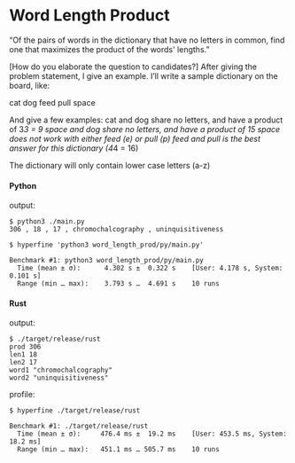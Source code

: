 # Word Length Product

“Of the pairs of words in the dictionary that have no letters in common, find one that maximizes the product of the words' lengths.”

[How do you elaborate the question to candidates?]
After giving the problem statement, I give an example. I’ll write a sample dictionary on the board, like:

cat
dog
feed
pull
space

And give a few examples:
cat and dog share no letters, and have a product of 3*3 = 9
space and dog share no letters, and have a product of 15
space does not work with either feed (e) or pull (p)
feed and pull is the best answer for this dictionary (4*4 = 16)

The dictionary will only contain lower case letters (a-z)


#### Python

output:
```
$ python3 ./main.py
306 , 18 , 17 , chromochalcography , uninquisitiveness
```
```
$ hyperfine 'python3 word_length_prod/py/main.py'
```
```
Benchmark #1: python3 word_length_prod/py/main.py
  Time (mean ± σ):      4.302 s ±  0.322 s    [User: 4.178 s, System: 0.101 s]
  Range (min … max):    3.793 s …  4.691 s    10 runs
```

#### Rust

output:
```
$ ./target/release/rust
prod 306
len1 18
len2 17
word1 "chromochalcography"
word2 "uninquisitiveness"
```
profile:
```
$ hyperfine ./target/release/rust
```
```
Benchmark #1: ./target/release/rust
  Time (mean ± σ):     476.4 ms ±  19.2 ms    [User: 453.5 ms, System: 18.2 ms]
  Range (min … max):   451.1 ms … 505.7 ms    10 runs
```
